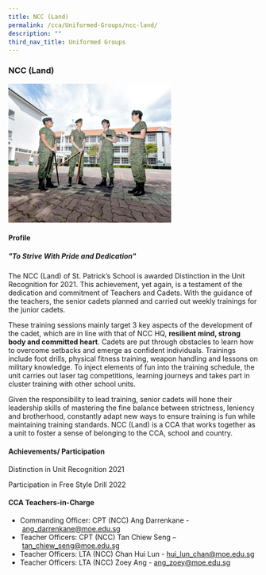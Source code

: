 ```yaml
---
title: NCC (Land)
permalink: /cca/Uniformed-Groups/ncc-land/
description: ""
third_nav_title: Uniformed Groups
---
```

### **NCC (Land)**

<img src="/images/NCC%20LAND.jpg" 
     style="width:65%">

#### **Profile**

##### **"To Strive With Pride and Dedication"**

 The NCC (Land) of St. Patrick’s School is awarded Distinction in the Unit Recognition for 2021. This achievement, yet again, is a testament of the dedication and commitment of Teachers and Cadets. With the guidance of the teachers, the senior cadets planned and carried out weekly trainings for the junior cadets.

 These training sessions mainly target 3 key aspects of the development of the cadet, which are in line with that of NCC HQ, **resilient mind, strong body and committed heart**. Cadets are put through obstacles to learn how to overcome setbacks and emerge as confident individuals. Trainings include foot drills, physical fitness training, weapon handling and lessons on military knowledge. To inject elements of fun into the training schedule, the unit carries out laser tag competitions, learning journeys and takes part in cluster training with other school units.
 
 Given the responsibility to lead training, senior cadets will hone their leadership skills of mastering the fine balance between strictness, leniency and brotherhood, constantly adapt new ways to ensure training is fun while maintaining training standards. NCC (Land) is a CCA that works together as a unit to foster a sense of belonging to the CCA, school and country.
 
#### **Achievements/ Participation**

Distinction in Unit Recognition 2021

Participation in Free Style Drill 2022

#### **CCA Teachers-in-Charge**

* Commanding Officer: CPT (NCC) Ang Darrenkane - [ang_darrenkane@moe.edu.sg](mailto:ang_darrenkane@moe.edu.sg)
* Teacher Officers: CPT (NCC) Tan Chiew Seng – [tan_chiew_seng@moe.edu.sg](mailto:tan_chiew_seng@moe.edu.sg)
* Teacher Officers: LTA (NCC) Chan Hui Lun - [hui_lun_chan@moe.edu.sg](mailto:hui_lun_chan@moe.edu.sg) 
* Teacher Officers: LTA (NCC) Zoey Ang - [ang_zoey@moe.edu.sg](mailto:ang_zoey@moe.edu.sg)